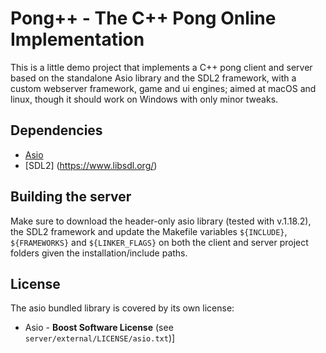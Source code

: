 Pong++ - The C++ Pong Online Implementation
===========================================

This is a little demo project that implements a C++ pong client and server based on the standalone Asio library and the SDL2 framework, with a custom webserver framework, game and ui engines; aimed at macOS and linux, though it should work on Windows with only minor tweaks.


Dependencies
------------

- [Asio](http://think-async.com/)
- [SDL2] (https://www.libsdl.org/)


Building the server
-------------------

Make sure to download the header-only asio library (tested with v.1.18.2), the SDL2 framework and update the Makefile variables ```${INCLUDE}```, ```${FRAMEWORKS}``` and ```${LINKER_FLAGS}``` on both the client and server project folders given the installation/include paths.


License
-------

The asio bundled library is covered by its own license:

- Asio - **Boost Software License** (see `server/external/LICENSE/asio.txt`)]
